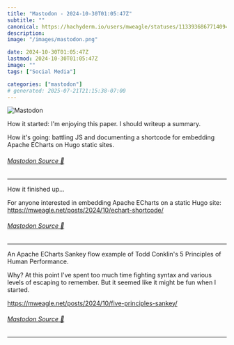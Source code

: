 ```yaml
---
title: "Mastodon - 2024-10-30T01:05:47Z"
subtitle: ""
canonical: https://hachyderm.io/users/mweagle/statuses/113393686771409404
description:
image: "/images/mastodon.png"

date: 2024-10-30T01:05:47Z
lastmod: 2024-10-30T01:05:47Z
image: ""
tags: ["Social Media"]

categories: ["mastodon"]
# generated: 2025-07-21T21:15:38-07:00
---
```

![Mastodon](/images/mastodon.png)

<p>How it started: I&#39;m enjoying this paper. I should writeup a summary.</p><p>How it&#39;s going: battling JS and documenting a shortcode for embedding Apache ECharts on Hugo static sites.</p>


###### [Mastodon Source 🐘](https://hachyderm.io/@mweagle/113393686771409404)

___

<p>How it finished up...</p><p>For anyone interested in embedding Apache ECharts on a static Hugo site: <a href="https://mweagle.net/posts/2024/10/echart-shortcode/" target="_blank" rel="nofollow noopener noreferrer" translate="no"><span class="invisible">https://</span><span class="ellipsis">mweagle.net/posts/2024/10/echa</span><span class="invisible">rt-shortcode/</span></a></p>


###### [Mastodon Source 🐘](https://hachyderm.io/@mweagle/113394539418797255)

___

<p>An Apache ECharts Sankey flow example of Todd Conklin&#39;s 5 Principles of Human Performance.</p><p>Why? At this point I&#39;ve spent too much time fighting syntax and various levels of escaping to remember. But it seemed like it might be fun when I started. </p><p><a href="https://mweagle.net/posts/2024/10/five-principles-sankey/" target="_blank" rel="nofollow noopener noreferrer" translate="no"><span class="invisible">https://</span><span class="ellipsis">mweagle.net/posts/2024/10/five</span><span class="invisible">-principles-sankey/</span></a></p>


###### [Mastodon Source 🐘](https://hachyderm.io/@mweagle/113394561992898504)

___
